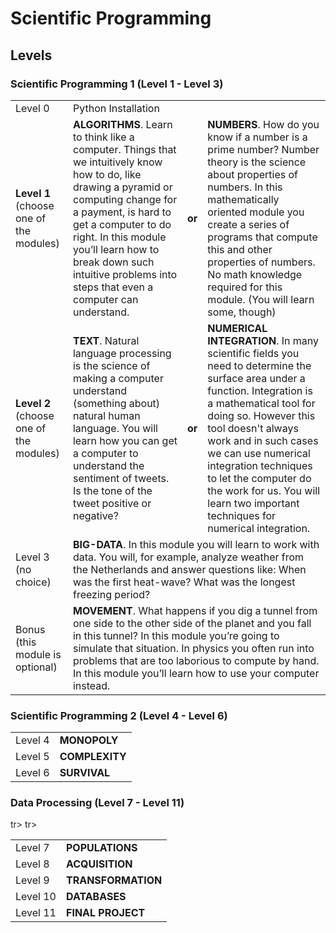 # Scientific Programming



## Levels

### Scientific Programming 1 (Level 1 - Level 3)

<table>
  <tr>
    <td> Level 0 </td><td colspan="3"> Python Installation </td>
  </tr><tr>
    <td>
      <b>Level 1</b> (choose one of the modules)
    </td><td>
      <b>ALGORITHMS</b>. Learn to think like a computer. Things that we intuitively know how to do, like drawing a pyramid or computing change for a payment, is hard to get a computer to do right. In this module you’ll learn how to break down such intuitive problems into steps that even a computer can understand.
    </td><td>
      <b>or</b>
    </td><td>
      <b>NUMBERS</b>. How do you know if a number is a prime number? Number theory is the science about properties of numbers. In this mathematically oriented module you create a series of programs that compute this and other properties of numbers. No math knowledge required for this module. (You will learn some, though)
    </td>
  </tr><tr>
    <td>
      <b>Level 2</b> (choose one of the modules)
    </td><td>
      <b>TEXT</b>. Natural language processing is the science of making a computer understand (something about) natural human language. You will learn how you can get a computer to understand the sentiment of tweets. Is the tone of the tweet positive or negative?
    </td><td>
      <b>or</b>
    </td><td>
      <b>NUMERICAL INTEGRATION</b>. In many scientific fields you need to determine the surface area under a function. Integration is a mathematical tool for doing so. However this tool doesn't always work and in such cases we can use numerical integration techniques to let the computer do the work for us. You will learn two important techniques for numerical integration.
    </td>
  </tr><tr>
    <td> Level 3 (no choice)</td><td colspan="3"> <b>BIG-DATA</b>. In this module you will learn to work with data. You will, for example, analyze weather from the Netherlands and answer questions like: When was the first heat-wave? What was the longest freezing period? </td>
  </tr><tr>
    <td> Bonus (this module is optional)</td><td colspan="3"> <b>MOVEMENT</b>. What happens if you dig a tunnel from one side to the other side of the planet and you fall in this tunnel? In this module you’re going to simulate that situation. In physics you often run into problems that are too laborious to compute by hand. In this module you’ll learn how to use your computer instead. </td>
  </tr>
</table>

### Scientific Programming 2 (Level 4 - Level 6)

<table>
  <tr>
    <td> Level 4 </td><td colspan="3"> <b>MONOPOLY</b> </td>
  </tr><tr>
    <td> Level 5 </td><td colspan="3"> <b>COMPLEXITY</b> </td>
  </tr><tr>
    <td> Level 6 </td><td colspan="3"> <b>SURVIVAL</b> </td>
  </tr>
</table>

### Data Processing (Level 7 - Level 11)

<table>
  <tr>
    <td> Level 7 </td><td colspan="3"> <b>POPULATIONS</b> </td>
  </tr><tr>
    <td> Level 8 </td><td colspan="3"> <b>ACQUISITION</b> </td>
  </tr><tr>
    <td> Level 9 </td><td colspan="3"> <b>TRANSFORMATION</b> </td>
  </tr>tr>
    <td> Level 10 </td><td colspan="3"> <b>DATABASES</b> </td>
  </tr>tr>
    <td> Level 11 </td><td colspan="3"> <b>FINAL PROJECT</b> </td>
  </tr>
</table>
